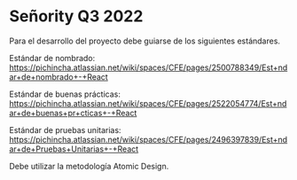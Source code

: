 # Señority Q3 2022



Para el desarrollo del proyecto debe guiarse de los siguientes estándares.




Estándar de nombrado: https://pichincha.atlassian.net/wiki/spaces/CFE/pages/2500788349/Est+ndar+de+nombrado+-+React



Estándar de buenas prácticas: https://pichincha.atlassian.net/wiki/spaces/CFE/pages/2522054774/Est+ndar+de+buenas+pr+cticas+-+React



Estándar de pruebas unitarias: https://pichincha.atlassian.net/wiki/spaces/CFE/pages/2496397839/Est+ndar+de+Pruebas+Unitarias+-+React



Debe utilizar la metodología Atomic Design.
